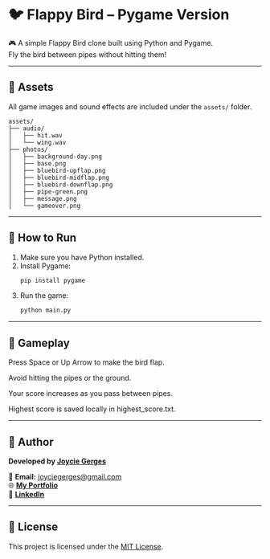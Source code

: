 # 🐦 Flappy Bird – Pygame Version

🎮 A simple Flappy Bird clone built using Python and Pygame.  
Fly the bird between pipes without hitting them!

---

## 📁 Assets

All game images and sound effects are included under the `assets/` folder.

```
assets/
├── audio/
│   ├── hit.wav
│   └── wing.wav
├── photos/
│   ├── background-day.png
│   ├── base.png
│   ├── bluebird-upflap.png
│   ├── bluebird-midflap.png
│   ├── bluebird-downflap.png
│   ├── pipe-green.png
│   ├── message.png
│   └── gameover.png
```

---

## 🚀 How to Run

1. Make sure you have Python installed.
2. Install Pygame:
   ```bash
   pip install pygame
   ```
3. Run the game:
   ```bash
   python main.py
   ```

---
## 🏁 Gameplay
Press Space or Up Arrow to make the bird flap.

Avoid hitting the pipes or the ground.

Your score increases as you pass between pipes.

Highest score is saved locally in highest_score.txt.

---
## 🧠 Author

**Developed by [Joycie Gerges](mailto:joyciegerges@gmail.com)**

📧 **Email:** [joyciegerges@gmail.com](mailto:joyciegerges@gmail.com)  
🌐 **[My Portfolio](https://mark-a-portfolio.netlify.app/)**  
🔗 **[LinkedIn](www.linkedin.com/in/joycie-gerges-b45514248)** 

---

## 📜 License

This project is licensed under the [MIT License](./LICENSE).
